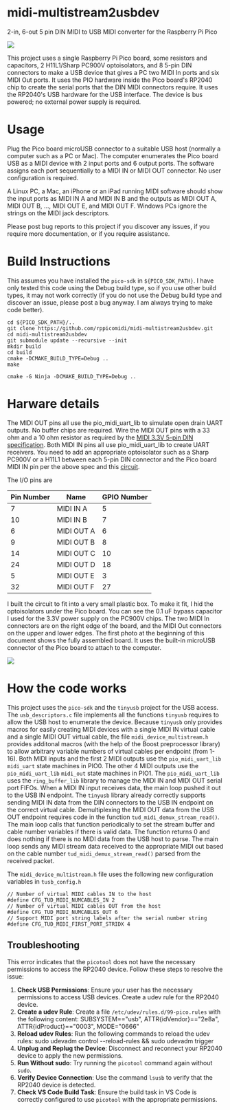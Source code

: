 # midi-multistream2usbdev
2-in, 6-out 5 pin DIN MIDI to USB MIDI converter for the Raspberry Pi Pico

![](docs/picoinstalled.jpg)

This project uses a single Raspberry Pi Pico board, some resistors and
capacitors, 2 H11L1/Sharp PC900V optoisolators, and 8 5-pin DIN connectors
to make a USB device that gives a PC two MIDI In ports and six MIDI Out ports.
It uses the PIO hardware inside the Pico board's RP2040 chip to create
the serial ports that the DIN MIDI connectors require. It uses the RP2040's
USB hardware for the USB interface. The device is bus powered; no external
power supply is required.

# Usage
Plug the Pico board microUSB connector to a suitable USB host (normally a
computer such as a PC or Mac). The computer enumerates the Pico board
USB as a MIDI device with 2 input ports and 6 output ports. The software
assigns each port sequentially to a MIDI IN or MIDI OUT connector. No
user configuration is required.

A Linux PC, a Mac, an iPhone or an iPad running MIDI software should show
the input ports as MIDI IN A and MIDI IN B and the outputs as MIDI OUT A,
MIDI OUT B, ..., MIDI OUT E, and MIDI OUT F. Windows PCs ignore the strings
on the MIDI jack descriptors.

Please post bug reports to this project if you discover any issues, if
you require more documentation, or if you require assistance.

# Build Instructions
This assumes you have installed the `pico-sdk` in `${PICO_SDK_PATH}`. I have only
tested this code using the Debug build type, so if you use other build types,
it may not work correctly (if you do not use the Debug build type and discover
an issue, please post a bug anyway. I am always trying to make code better).

```
cd ${PICO_SDK_PATH}/..
git clone https://github.com/rppicomidi/midi-multistream2usbdev.git
cd midi-multistream2usbdev
git submodule update --recursive --init
mkdir build
cd build
cmake -DCMAKE_BUILD_TYPE=Debug ..
make
```

```
cmake -G Ninja -DCMAKE_BUILD_TYPE=Debug ..
```

# Harware details
The MIDI OUT pins all use the pio_midi_uart_lib to simulate open drain
UART outputs. No buffer chips are required. Wire the MIDI OUT pins
with a 33 ohm and a 10 ohm resistor as required by the [MIDI 3.3V 5-pin DIN
specification](https://www.midi.org/specifications/midi-transports-specifications/5-pin-din-electrical-specs).
Both MIDI IN pins all use pio_midi_uart_lib to create UART receivers. You
need to add an appropriate optoisolator such as a Sharp PC900V or a H11L1
between each 5-pin DIN connector and the Pico board MIDI IN pin per the above
spec and this [circuit](https://diyelectromusic.wordpress.com/2021/02/15/midi-in-for-3-3v-microcontrollers/).

The I/O pins are

| Pin Number |  Name      |  GPIO Number |
| ---------- | ---------- | ------------ |
| 7          | MIDI IN A  | 5            |
| 10         | MIDI IN B  | 7            |
| 6          | MIDI OUT A | 6            |
| 9          | MIDI OUT B | 8            |
| 14         | MIDI OUT C | 10           |
| 24         | MIDI OUT D | 18           |
| 5          | MIDI OUT E | 3            |
| 32         | MIDI OUT F | 27           |

I built the circuit to fit into a very small plastic box. To make it fit, I hid the
optoisolators under the Pico board. You can see the 0.1 uF bypass capacitor I used
for the 3.3V power supply on the PC900V chips. The two MIDI In connectors are on
the right edge of the board, and the MIDI Out connectors on the upper and lower
edges. The first photo at the beginning of this document shows the fully assembled
board. It uses the built-in microUSB connector of the Pico board to attach to the
computer. 

![](docs/optoisolators.jpg)

# How the code works
This project uses the `pico-sdk` and the `tinyusb` project for the USB access. The
`usb_descriptors.c` file implements all the functions `tinyusb` requires to allow
the USB host to enumerate the device. Because `tinyusb` only provides macros for
easily creating MIDI devices with a single MIDI IN virtual cable and a single
MIDI OUT virtual cable, the file `midi_device_multistream.h` provides additonal
macros (with the help of the Boost preprocessor library) to allow arbitrary variable
numbers of virtual cables per endpoint (from 1-16). Both MIDI inputs and the first 2
MIDI outputs use the `pio_midi_uart_lib` `midi_uart` state
machines in PIO0. The other 4 MIDI outputs use the `pio_midi_uart_lib` `midi_out`
state machines in PIO1. The `pio_midi_uart_lib` uses the `ring_buffer_lib` library
to manage the MIDI IN and MIDI OUT serial port FIFOs. When a MIDI IN input receives data,
the main loop pushed it out to the USB IN endpoint. The `tinyusb` library
already correctly supports sending MIDI IN data from the DIN connectors to the USB IN
endpoint on the correct virtual cable. Demultiplexing the MIDI OUT data from
the USB OUT endpoint requires code in the function `tud_midi_demux_stream_read()`.
The main loop calls that function periodically to set the stream buffer and
cable number variables if there is valid data. The function returns 0 and does
nothing if there is no MIDI data from the USB host to parse. The main loop
sends any MIDI stream data received to the appropriate MIDI out based on the cable
number `tud_midi_demux_stream_read()` parsed from the received packet.

The `midi_device_multistream.h` file uses the following new configuration
variables in `tusb_config.h`

```
// Number of virtual MIDI cables IN to the host
#define CFG_TUD_MIDI_NUMCABLES_IN 2
// Number of virtual MIDI cables OUT from the host
#define CFG_TUD_MIDI_NUMCABLES_OUT 6
// Support MIDI port string labels after the serial number string
#define CFG_TUD_MIDI_FIRST_PORT_STRIDX 4
```


## Troubleshooting

This error indicates that the `picotool` does not have the necessary permissions to access the RP2040 device. Follow these steps to resolve the issue:
1. **Check USB Permissions**: Ensure your user has the necessary permissions to access USB devices. Create a udev rule for the RP2040 device.
2. **Create a udev Rule**: Create a file `/etc/udev/rules.d/99-pico.rules` with the following content:
SUBSYSTEM=="usb", ATTR{idVendor}=="2e8a", ATTR{idProduct}=="0003", MODE="0666"
3. **Reload udev Rules**: Run the following commands to reload the udev rules:
sudo udevadm control --reload-rules && sudo udevadm trigger
4. **Unplug and Replug the Device**: Disconnect and reconnect your RP2040 device to apply the new permissions.
5. **Run Without sudo**: Try running the `picotool` command again without `sudo`.
6. **Verify Device Connection**: Use the command `lsusb` to verify that the RP2040 device is detected.
7. **Check VS Code Build Task**: Ensure the build task in VS Code is correctly configured to use `picotool` with the appropriate permissions.

